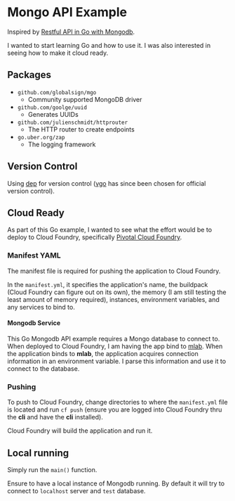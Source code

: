 # Mongo API Example
Inspired by [Restful API in Go with Mongodb](http://www.blog.labouardy.com/build-restful-api-in-go-and-mongodb/).

I wanted to start learning Go and how to use it. I was also interested in seeing how to make it cloud ready.

## Packages
* `github.com/globalsign/mgo`
  * Community supported MongoDB driver
* `github.com/goolge/uuid`
  * Generates UUIDs
* `github.com/julienschmidt/httprouter`
  * The HTTP router to create endpoints
* `go.uber.org/zap`
  * The logging framework

## Version Control
Using [dep](https://github.com/golang/dep) for version control ([vgo](https://github.com/golang/go/wiki/vgo) has since been chosen for official version control).

## Cloud Ready
As part of this Go example, I wanted to see what the effort would be to deploy to Cloud Foundry, specifically [Pivotal Cloud Foundry](https://run.pivotal.io/).

### Manifest YAML
The manifest file is required for pushing the application to Cloud Foundry.

In the `manifest.yml`, it specifies the application's name, the buildpack (Cloud Foundry can figure out on its own), 
the memory (I am still testing the least amount of memory required), instances, environment variables, and any services to bind to.

#### Mongodb Service
This Go Mongodb API example requires a Mongo database to connect to. When deployed to Cloud Foundry, I 
am having the app bind to [mlab](https://docs.run.pivotal.io/marketplace/services/mlab.html). When the application 
binds to __mlab__, the application acquires connection information in an environment variable. I parse this 
information and use it to connect to the database.

### Pushing
To push to Cloud Foundry, change directories to where the `manifest.yml` file is located and run 
`cf push` (ensure you are logged into Cloud Foundry thru the __cli__ and have the __cli__ installed).

Cloud Foundry will build the application and run it.

## Local running
Simply run the `main()` function. 

Ensure to have a local instance of Mongodb running. By default it will try to connect to `localhost` server and `test` database.